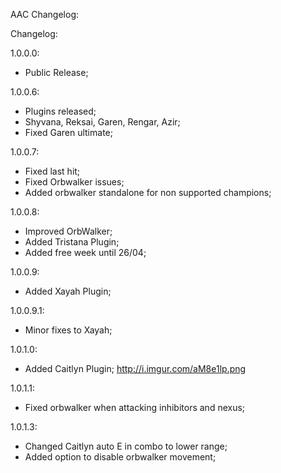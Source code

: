 AAC Changelog:

Changelog:

1.0.0.0:

- Public Release;

1.0.0.6:

- Plugins released;
- Shyvana, Reksai, Garen, Rengar, Azir;
- Fixed Garen ultimate;

1.0.0.7:

- Fixed last hit;
- Fixed Orbwalker issues;
- Added orbwalker standalone for non supported champions;

1.0.0.8:

- Improved OrbWalker;
- Added Tristana Plugin;
- Added free week until 26/04;

1.0.0.9:

- Added Xayah Plugin;

1.0.0.9.1:

- Minor fixes to Xayah;

1.0.1.0:

- Added Caitlyn Plugin; http://i.imgur.com/aM8e1lp.png

1.0.1.1:

- Fixed orbwalker when attacking inhibitors and nexus;

1.0.1.3:

- Changed Caitlyn auto E in combo to lower range;
- Added option to disable orbwalker movement;